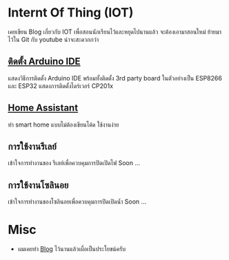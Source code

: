 # Internt Of Thing (IOT)
เคยเขียน Blog เกี่ยวกับ IOT เพื่อสอนนักเรียนไว้และหยุดไปนานแล้ว จะต้องเอามาสอนใหม่ ย้ายมาไว้ใน Git กับ youtube น่าจะสะดวกกว่า

## [ติดตั้ง Arduino IDE](./arduino-ide/)
แสดงวิธีการติดตั้ง Arduino IDE พร้อมทั้งติดตั้ง 3rd party board ในตัวอย่างเป็น ESP8266 และ ESP32 แสดงการติดตั้งไดร์เวอร์ CP201x

## [Home Assistant](./ha/)
ทำ smart home แบบไม่ต้องเขียนโค้ด ใช้งานง่าย

## การใช้งานรีเลย์
เข้าใจการทำงานของ รีเลย์เพื่อควบคุมการปิดเปิดไฟ Soon ...

## การใช้งานโซลินอย
เข้าใจการทำงานของโซลินอยเพื่อควบคุมการปิดเปิดน้ำ Soon ...


# Misc
- ผมเคยทำ [Blog](https://iot-thai.blogspot.com/) ไว้นานแล้วเผื่อเป็นประโยขน์ครับ



